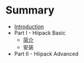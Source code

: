# Summary

* [Introduction](README.md)
* Part I - Hiipack Basic
   * [简介](jian_jie.md)
   * 安装
* Part II - Hiipack Advanced

